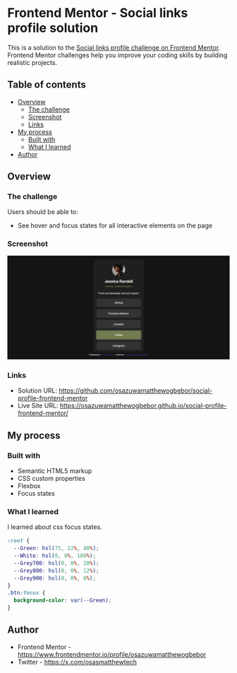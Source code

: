 # Frontend Mentor - Social links profile solution

This is a solution to the [Social links profile challenge on Frontend Mentor](https://www.frontendmentor.io/challenges/social-links-profile-UG32l9m6dQ). Frontend Mentor challenges help you improve your coding skills by building realistic projects. 

## Table of contents

- [Overview](#overview)
  - [The challenge](#the-challenge)
  - [Screenshot](#screenshot)
  - [Links](#links)
- [My process](#my-process)
  - [Built with](#built-with)
  - [What I learned](#what-i-learned)
- [Author](#author)


## Overview

### The challenge

Users should be able to:

- See hover and focus states for all interactive elements on the page

### Screenshot

![social links screenshot](https://raw.githubusercontent.com/osazuwamatthewogbebor/social-profile-frontend-mentor/main/social-links-screenshot.png)


### Links

- Solution URL: https://github.com/osazuwamatthewogbebor/social-profile-frontend-mentor
- Live Site URL: https://osazuwamatthewogbebor.github.io/social-profile-frontend-mentor/

## My process

### Built with

- Semantic HTML5 markup
- CSS custom properties
- Flexbox
- Focus states

### What I learned
I learned about css focus states.

```css
:root {
  --Green: hsl(75, 22%, 40%);
  --White: hsl(0, 0%, 100%);
  --Grey700: hsl(0, 0%, 20%);
  --Grey800: hsl(0, 0%, 12%);
  --Grey900: hsl(0, 0%, 8%);
}
.btn:focus {
  background-color: var(--Green);
}

```

## Author

- Frontend Mentor - https://www.frontendmentor.io/profile/osazuwamatthewogbebor
- Twitter - https://x.com/osasmatthewtech
